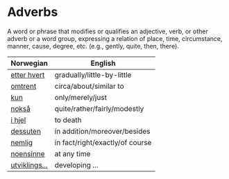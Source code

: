 # Adverbs

A word or phrase that modifies or qualifies an adjective, verb, or other adverb or a word group, expressing a relation of place, time, circumstance, manner, cause, degree, etc. (e.g., gently, quite, then, there).

| Norwegian | English |
| --- | --- |
| [etter hvert](https://www.ordnett.no/search?language=no&phrase=etter%20hvert) | gradually/little-by-little |
| [omtrent](https://www.ordnett.no/search?language=no&phrase=omtrent) | circa/about/similar to |
| [kun](https://www.ordnett.no/search?language=no&phrase=kun) | only/merely/just |
| [nokså](https://www.ordnett.no/search?language=no&phrase=nokså) | quite/rather/fairly/modestly |
| [i hjel](https://www.ordnett.no/search?language=no&phrase=i%20hjel) | to death |
| [dessuten](https://www.ordnett.no/search?language=no&phrase=dessuten) | in addition/moreover/besides |
| [nemlig](https://www.ordnett.no/search?language=no&phrase=nemlig) | in fact/right/exactly/of course |
| [noensinne](https://www.ordnett.no/search?language=no&phrase=noensinne) | at any time |
| [utviklings...](https://www.ordnett.no/search?language=no&phrase=utviklings...) | developing ... |

